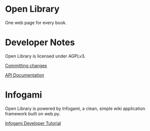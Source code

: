 Open Library
=====

One web page for every book.


Developer Notes
===

Open Library is licensed under AGPLv3.

[Committing changes](https://openlibrary.org/dev/docs/committing)

[API Documentation](http://openlibrary.org/developers/api)


Infogami
===

Open Library is powered by Infogami, a clean, simple wiki application framework built on web.py.

[Infogami Developer Tutorial](https://openlibrary.org/dev/docs/infogami)
